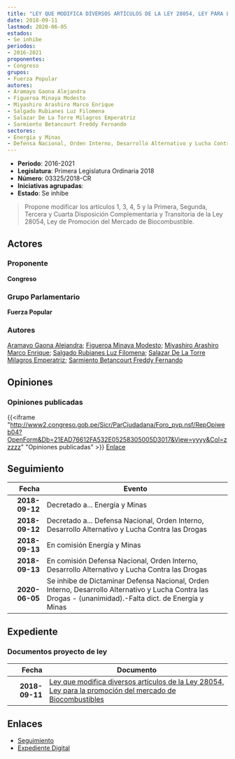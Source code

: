 ```yaml
---
title: "LEY QUE MODIFICA DIVERSOS ARTÍCULOS DE LA LEY 28054, LEY PARA LA PROMOCIÓN DEL MERCADO DE BIOCOMBUSTIBLES"
date: 2018-09-11
lastmod: 2020-06-05
estados:
- Se inhibe
periodos:
- 2016-2021
proponentes:
- Congreso
grupos:
- Fuerza Popular
autores:
- Aramayo Gaona Alejandra
- Figueroa Minaya Modesto
- Miyashiro Arashiro Marco Enrique
- Salgado Rubianes Luz Filomena
- Salazar De La Torre Milagros Emperatriz
- Sarmiento Betancourt Freddy Fernando
sectores:
- Energía y Minas
- Defensa Nacional, Orden Interno, Desarrollo Alternativo y Lucha Contra las Drogas
---
```

- **Periodo**: 2016-2021
- **Legislatura**: Primera Legislatura Ordinaria 2018
- **Número**: 03325/2018-CR
- **Iniciativas agrupadas**: 
- **Estado**: Se inhibe

> Propone modificar los artículos 1, 3, 4, 5 y la Primera, Segunda, Tercera y Cuarta Disposición Complementaria y Transitoria de la Ley 28054, Ley de Promoción del Mercado de Biocombustible.


## Actores

### Proponente

**Congreso**

### Grupo Parlamentario

**Fuerza Popular**

### Autores

[Aramayo Gaona Alejandra](mailto:mailto:maramayo@congreso.gob.pe); [Figueroa Minaya Modesto](mailto:mailto:mfigueroam@congreso.gob.pe); [Miyashiro Arashiro Marco Enrique](mailto:mailto:mmiyashiro@congreso.gob.pe); [Salgado Rubianes Luz Filomena](mailto:mailto:lsalgado@congreso.gob.pe); [Salazar De La Torre Milagros Emperatriz](mailto:mailto:msalazard@congreso.gob.pe); [Sarmiento Betancourt Freddy Fernando](mailto:mailto:fsarmiento@congreso.gob.pe)

## Opiniones

### Opiniones publicadas

{{<iframe "http://www2.congreso.gob.pe/Sicr/ParCiudadana/Foro_pvp.nsf/RepOpiweb04?OpenForm&Db=21EAD76612FA532E05258305005D3017&View=yyyy&Col=zzzzz" "Opiniones publicadas" >}}
[Enlace](http://www2.congreso.gob.pe/Sicr/ParCiudadana/Foro_pvp.nsf/RepOpiweb04?OpenForm&Db=21EAD76612FA532E05258305005D3017&View=yyyy&Col=zzzzz)


## Seguimiento

| Fecha | Evento |
|------:|--------|
| **2018-09-12** | Decretado a... Energía y Minas |
| **2018-09-12** | Decretado a... Defensa Nacional, Orden Interno, Desarrollo Alternativo y Lucha Contra las Drogas |
| **2018-09-13** | En comisión Energía y Minas |
| **2018-09-13** | En comisión Defensa Nacional, Orden Interno, Desarrollo Alternativo y Lucha Contra las Drogas |
| **2020-06-05** | Se inhibe de Dictaminar Defensa Nacional, Orden Interno, Desarrollo Alternativo y Lucha Contra las Drogas - (unanimidad).-Falta dict. de Energía y Minas |

## Expediente

### Documentos proyecto de ley

| Fecha | Documento |
|------:|-----------|
| **2018-09-11** | [Ley que modifica diversos artículos de la Ley 28054, Ley para la promoción del mercado de Biocombustibles](http://www.leyes.congreso.gob.pe/Documentos/2016_2021/Proyectos_de_Ley_y_de_Resoluciones_Legislativas/PL0332520180911.pdf) |

## Enlaces

- [Seguimiento](http://www2.congreso.gob.pe/Sicr/TraDocEstProc/CLProLey2016.nsf/f7fff46988ca05b1052578e100829cc7/e90a5a7bfef591b305258305006de810?OpenDocument)
- [Expediente Digital](http://www2.congreso.gob.pe/Sicr/TraDocEstProc/CLProLey2016.nsf/f7fff46988ca05b1052578e100829cc7/e90a5a7bfef591b305258305006de810?OpenDocument&Click=05257FB7005EB655.eb71d0cf91d8294e05256cdf006b5706/$Body/0.1C6C)

